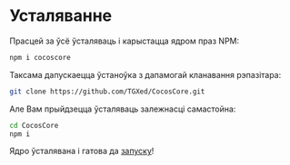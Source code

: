 # Усталяванне

Прасцей за ўсё ўсталяваць і карыстацца ядром праз NPM:

```bash
npm i cocoscore
```

Таксама дапускаецца ўстаноўка з дапамогай кланавання рэпазітара:

```bash
git clone https://github.com/TGXed/CocosCore.git
```

Але Вам прыйдзецца ўсталяваць залежнасці самастойна:

```bash
cd CocosCore
npm i
```

Ядро ўсталявана і гатова да [запуску](start.md)!
